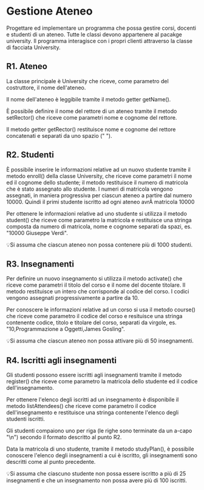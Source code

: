 # Gestione Ateneo

Progettare ed implementare un programma che possa gestire corsi, docenti e studenti di un ateneo. Tutte le classi devono appartenere al pacakge university. 
Il programma interagisce con i propri clienti attraverso la classe di facciata University. 

## R1. Ateneo

La classe principale è University che riceve, come parametro del costruttore, il nome dell'ateneo. 

Il nome dell'ateneo è leggibile tramite il metodo getter getName(). 

È possibile definire il nome del rettore di un ateneo tramite il metodo setRector() che riceve come parametri nome e cognome del rettore. 

Il metodo getter getRector() restituisce nome e cognome del rettore concatenati e separati da uno spazio (" "). 

## R2. Studenti

È possibile inserire le informazioni relative ad un nuovo studente tramite il metodo enroll() della classe University, che riceve come parametri il nome ed il cognome dello studente; il metodo restituisce il numero di matricola che è stato assegnato allo studente.
 I numeri di matricola vengono assegnati, in maniera progressiva per ciascun ateneo a partire dal numero 10000. Quindi il primi studente iscritto ad ogni ateneo avrÃ  matricola 10000 

Per ottenere le informazioni relative ad uno studente si utilizza il metodo student() che riceve come parametro la matricola e restituisce una stringa composta da numero di matricola, nome e cognome separati da spazi, es. "10000 Giuseppe Verdi". 

💡Si assuma che ciascun ateneo non possa contenere più di 1000 studenti. 

## R3. Insegnamenti

Per definire un nuovo insegnamento si utilizza il metodo activate() che riceve come parametri il titolo del corso e il nome del docente titolare. Il metodo restituisce un intero che corrisponde al codice del corso. I codici vengono assegnati progressivamente a partire da 10. 

Per conoscere le informazioni relative ad un corso si usa il metodo course() che riceve come parametro il codice del corso e resituisce una stringa contenente codice, titolo e titolare del corso, separati da virgole, es. "10,Programmazione a Oggetti,James Gosling". 

💡Si assuma che ciascun ateneo non possa attivare più di 50 insegnamenti. 

## R4. Iscritti agli insegnamenti

Gli studenti possono essere iscritti agli insegnamenti tramite il metodo register() che riceve come parametro la matricola dello studente ed il codice dell'insegnamento. 

Per ottenere l'elenco degli iscritti ad un insegnamento è disponibile il metodo listAttendees() che riceve come parametro il codice dell'insegnamento e restituisce una stringa contenente l'elenco degli studenti iscritti. 

Gli studenti compaiono uno per riga (le righe sono terminate da un a-capo "\n") secondo il formato descritto al punto R2. 

Data la matricola di uno studente, tramite il metodo studyPlan(), è possibile conoscere l'elenco degli insegnamenti a cui è iscritto, gli insegnamenti sono descritti come al punto precedente. 

💡Si assuma che ciascuno studente non possa essere iscritto a più di 25 insegnamenti e che un insegnamento non possa avere più di 100 iscritti. 
